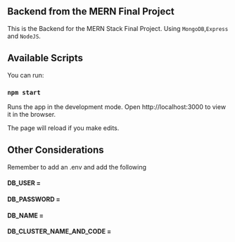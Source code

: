## Backend from the MERN Final Project

This is the Backend for the MERN Stack Final Project. Using `MongoDB`,`Express` and `NodeJS`.

## Available Scripts

You can run:

### `npm start`

Runs the app in the development mode.
Open http://localhost:3000 to view it in the browser.

The page will reload if you make edits.

## Other Considerations

Remember to add an .env and add the following

#### DB_USER = <replace this with the correct data>

#### DB_PASSWORD = <replace this with the correct data>

#### DB_NAME = <replace this with the correct data>

#### DB_CLUSTER_NAME_AND_CODE = <replace this with the correct data>

